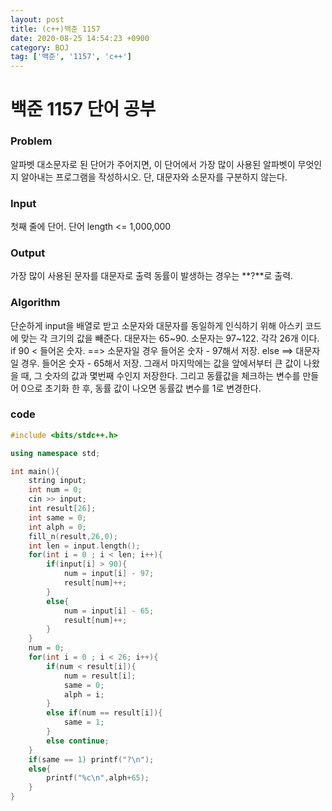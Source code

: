 ```yaml
---
layout: post
title: (c++)백준 1157
date: 2020-08-25 14:54:23 +0900
category: BOJ
tag: ['백준', '1157', 'c++']
---
```


백준 1157 단어 공부
=====

### Problem 
     
알파벳 대소문자로 된 단어가 주어지면, 이 단어에서 가장 많이 사용된 알파벳이 무엇인지 알아내는 프로그램을 작성하시오. 단, 대문자와 소문자를 구분하지 않는다.
     
### Input
           
첫째 줄에 단어. 단어 length <= 1,000,000
     
### Output
      
가장 많이 사용된 문자를 대문자로 출력 동률이 발생하는 경우는 **?**로 출력.
    
### Algorithm
     
단순하게 input을 배열로 받고 소문자와 대문자를 동일하게 인식하기 위해 아스키 코드에 맞는 각 크기의 값을 빼준다.
대문자는 65~90. 소문자는 97~122.
각각 26개 이다.
if 90 < 들어온 숫자. ==> 소문자일 경우
    들어온 숫자 - 97해서 저장.
else ==> 대문자일 경우.
    들어온 숫자 - 65해서 저장.
그래서 마지막에는 값을 앞에서부터 큰 값이 나왔을 때, 그 숫자의 값과 몇번째 수인지 저장한다. 그리고 동률값을 체크하는 변수를 만들어 0으로 초기화 한 후, 동률 값이 나오면 동률값 변수를 1로 변경한다.
      
### code
      
```c++
#include <bits/stdc++.h>

using namespace std;

int main(){
    string input;
    int num = 0;
    cin >> input;
    int result[26];
    int same = 0;
    int alph = 0;
    fill_n(result,26,0);
    int len = input.length();
    for(int i = 0 ; i < len; i++){
        if(input[i] > 90){
            num = input[i] - 97;
            result[num]++;
        }
        else{
            num = input[i] - 65;
            result[num]++;
        }
    }
    num = 0;
    for(int i = 0 ; i < 26; i++){
        if(num < result[i]){
            num = result[i];
            same = 0;
            alph = i;
        }
        else if(num == result[i]){
            same = 1;
        }
        else continue;
    }
    if(same == 1) printf("?\n");
    else{
        printf("%c\n",alph+65);
    }
}
```
